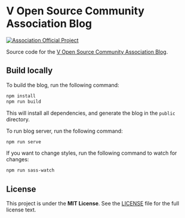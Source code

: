 # V Open Source Community Association Blog

[![Association Official Project][AssociationOfficialBadge]][AssociationUrl]

Source code for the [V Open Source Community Association Blog](https://blog.vosca.dev).

## Build locally

To build the blog, run the following command:

```bash
npm install
npm run build
```

This will install all dependencies, and generate the blog in the `public` directory.

To run blog server, run the following command:

```bash
npm run serve
```

If you want to change styles, run the following command to watch for changes:

```bash
npm run sass-watch
```

## License

This project is under the **MIT License**. See the
[LICENSE](https://github.com/vlang-association/blog/blob/master/LICENSE)
file for the full license text.

[AssociationOfficialBadge]: https://vosca.dev/badge.svg

[AssociationUrl]: https://vosca.dev
